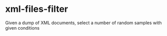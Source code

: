 # xml-files-filter
Given a dump of XML documents, select a number of random samples with given conditions
